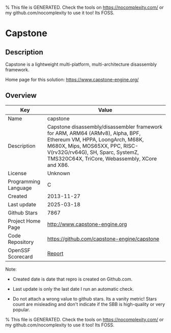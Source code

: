 
% This file is GENERATED. Check the tools on https://nocomplexity.com/ or my github.com/nocomplexity to use it too! Its FOSS. 

# Capstone

## Description 

Capstone is a lightweight multi-platform, multi-architecture disassembly framework.

Home page for this solution: https://www.capstone-engine.org/ 

## Overview 

| Key | Value |
| --- | --- |
| Name | capstone |
| Description | Capstone disassembly/disassembler framework for ARM, ARM64 (ARMv8), Alpha, BPF, Ethereum VM, HPPA, LoongArch, M68K, M680X, Mips, MOS65XX, PPC, RISC-V(rv32G/rv64G), SH, Sparc, SystemZ, TMS320C64X, TriCore, Webassembly, XCore and X86. |
| License | Unknown |
| Programming Language | C |
| Created | 2013-11-27 |
| Last update | 2025-03-18 |
| Github Stars | 7867 |
| Project Home Page | http://www.capstone-engine.org |
| Code Repository | https://github.com/capstone-engine/capstone |
| OpenSSF Scorecard | [Report](https://securityscorecards.dev/viewer/?uri=github.com/capstone-engine/capstone) |

Note:
 - Created date is date that repro is created on Github.com. 

- Last update is only the last date I run an automatic check. 

- Do not attach a wrong value to github stars. Its a vanity metric! Stars count are misleading and 
don't indicate if the SBB is high-quality or very popular.

% This file is GENERATED. Check the tools on https://nocomplexity.com/ or my github.com/nocomplexity to use it too! Its FOSS. 

